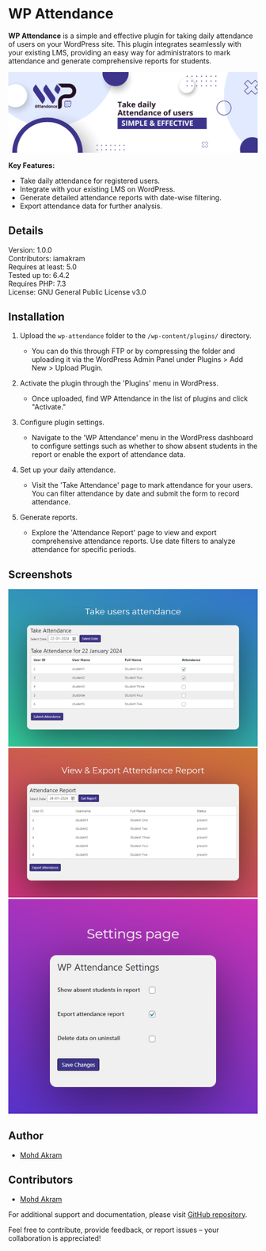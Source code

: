 # WP Attendance

**WP Attendance** is a simple and effective plugin for taking daily attendance of users on your WordPress site. This plugin integrates seamlessly with your existing LMS, providing an easy way for administrators to mark attendance and generate comprehensive reports for students.

![banner](/assets/banner-1544x500.png)

**Key Features:**
- Take daily attendance for registered users.
- Integrate with your existing LMS on WordPress.
- Generate detailed attendance reports with date-wise filtering.
- Export attendance data for further analysis.

## Details
Version: 1.0.0 \
Contributors: iamakram \
Requires at least: 5.0 \
Tested up to: 6.4.2 \
Requires PHP: 7.3 \
License: GNU General Public License v3.0 

## Installation
1. Upload the `wp-attendance` folder to the `/wp-content/plugins/` directory.
   - You can do this through FTP or by compressing the folder and uploading it via the WordPress Admin Panel under Plugins > Add New > Upload Plugin.

2. Activate the plugin through the 'Plugins' menu in WordPress.
   - Once uploaded, find WP Attendance in the list of plugins and click "Activate."

3. Configure plugin settings.
   - Navigate to the 'WP Attendance' menu in the WordPress dashboard to configure settings such as whether to show absent students in the report or enable the export of attendance data.

4. Set up your daily attendance.
   - Visit the 'Take Attendance' page to mark attendance for your users. You can filter attendance by date and submit the form to record attendance.

5. Generate reports.
   - Explore the 'Attendance Report' page to view and export comprehensive attendance reports. Use date filters to analyze attendance for specific periods.
  
## Screenshots
![Take Attendance](/assets/screenshots/Take%20Attendance.png)
![Attendance Report](/assets/screenshots/View%20Report.png)
![Plugin Settings](/assets/screenshots/Plugin%20Settings.png)

## Author
- [Mohd Akram](https://www.github.com/iamakram22)

## Contributors
- [Mohd Akram](https://www.github.com/iamakram22)

For additional support and documentation, please visit [GitHub repository](https://www.github.com/iamakram22/wp-attendance).

Feel free to contribute, provide feedback, or report issues – your collaboration is appreciated!

